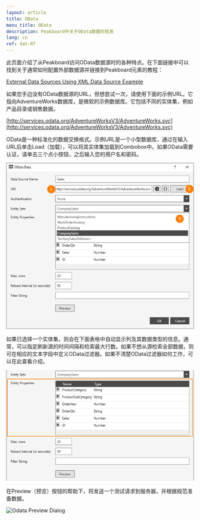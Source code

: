 ```yaml
---
layout: article
title: OData
menu_title: OData
description: Peakboard中关于OData数据的信息
lang: cn
ref: dat-07
---
```

此页面介绍了从Peakboard访问OData数据源时的各种特点。在下面链接中可以找到关于通常如何配置外部数据源并链接到Peakboard元素的教程：


[External Data Sources Using XML Data Source Example](/tutorials/03-en-xml-data.html)

如果您手边没有OData数据源的URL，但想尝试一次，请使用下面的示例URL。它指向AdventureWorks数据库，是微软的示例数据库。它包括不同的实体集，例如产品目录或销售数据。

[http://services.odata.org/AdventureWorksV3/AdventureWorks.svc](http://services.odata.org/AdventureWorksV3/AdventureWorks.svc)

OData是一种标准化的数据交换格式。示例URL是一个小型数据库，通过在输入URL后单击Load（加载），可以将其实体集加载到Combobox中。如果OData需要认证，请单击三个点小按钮，之后输入您的用户名和密码。

![Odata Data Dialog](/assets/images/data-sources/odata/odata-data-dialog.png)

如果已选择一个实体集，则会在下面表格中自动显示列及其数据类型的信息。通常，可以指定刷新源的时间间隔和检索最大行数。如果不想从源检索全部数据，则可在相应的文本字段中定义OData过滤器。如果不清楚OData过滤器如何工作，可以在此查看介绍。

![Odata Entity Properties](/assets/images/data-sources/odata/entity-properties.png)

在Preview（预览）按钮的帮助下，将发送一个测试请求到服务器，并根据规范准备数据。

![Odata Preview Dialog](/assets/images/data-sources/odata/odata-preview-dialog.png)
